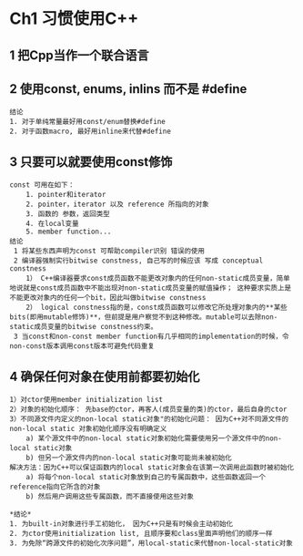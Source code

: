 # Ch1 习惯使用C++

## 1 把Cpp当作一个联合语言
    
## 2 使用const, enums, inlins 而不是 #define
    结论
    1. 对于单纯常量最好用const/enum替换#define
    2. 对于函数macro, 最好用inline来代替#define
## 3 只要可以就要使用const修饰
    const 可用在如下：
        1. pointer和iterator
        2. pointer，iterator 以及 reference 所指向的对象
        3. 函数的 参数，返回类型
        4. 在local变量
        5. member function...
    结论
     1 将某些东西声明为const 可帮助compiler识别 错误的使用
     2 编译器强制实行bitwise constness, 自己写的时候应该 写成 conceptual constness
        1） C++编译器要求const成员函数不能更改对象内的任何non-static成员变量，简单地说就是const成员函数中不能出现对non-static成员变量的赋值操作； 这种要求实质上是不能更改对象内的任何一个bit，因此叫做bitwise constness
        2） logical constness指的是，const成员函数可以修改它所处理对象内的**某些bits(即用mutable修饰)**，但前提是用户察觉不到这种修改。mutable可以去除non-static成员变量的bitwise constness约束。
     3 当const和non-const member function有几乎相同的implementation的时候，令non-const版本调用const版本可避免代码重复
## 4 确保任何对象在使用前都要初始化
    1）对ctor使用member initialization list
    2）对象的初始化顺序： 先base的ctor，再客人(成员变量的类)的ctor，最后自身的ctor
    3）不同源文件内定义的non-local static对象"的初始化问题： 因为C++对不同源文件的non-local static 对象初始化顺序没有明确定义
        a) 某个源文件中的non-local static对象初始化需要使用另一个源文件中的non-local static对象
        b) 但另一个源文件内的non-local static对象可能尚未被初始化
    解决方法：因为C++可以保证函数内的local static对象会在该第一次调用此函数时被初始化
        a) 将每个non-local static对象放到自己的专属函数中，这些函数返回一个reference指向它所含的对象
        b) 然后用户调用这些专属函数，而不直接使用这些对象

    *结论*
    1. 为built-in对象进行手工初始化， 因为C++只是有时候会主动初始化
    2. 为ctor使用initialization list, 且顺序要和class里面声明他们的顺序一样
    3. 为免除“跨源文件的初始化次序问题”，用local-static来代替non-local-static对象